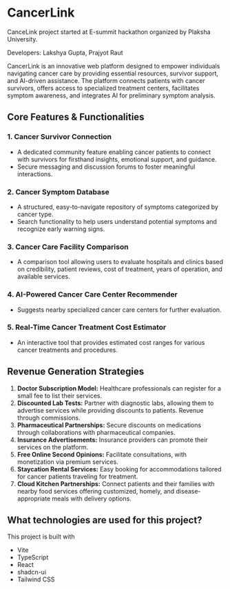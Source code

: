 # CancerLink

CanceLink project started at E-summit hackathon organized by Plaksha University.

Developers: Lakshya Gupta, Prajyot Raut


CancerLink is an innovative web platform designed to empower individuals navigating cancer care by providing essential resources, survivor support, and AI-driven assistance. The platform connects patients with cancer survivors, offers access to specialized treatment centers, facilitates symptom awareness, and integrates AI for preliminary symptom analysis.

## Core Features & Functionalities

### **1. Cancer Survivor Connection**

- A dedicated community feature enabling cancer patients to connect with survivors for firsthand insights, emotional support, and guidance.
- Secure messaging and discussion forums to foster meaningful interactions.

### **2. Cancer Symptom Database**

- A structured, easy-to-navigate repository of symptoms categorized by cancer type.
- Search functionality to help users understand potential symptoms and recognize early warning signs.

### **3. Cancer Care Facility Comparison**

- A comparison tool allowing users to evaluate hospitals and clinics based on credibility, patient reviews, cost of treatment, years of operation, and available services.

### **4. AI-Powered Cancer Care Center Recommender**

- Suggests nearby specialized cancer care centers for further evaluation.

### **5. Real-Time Cancer Treatment Cost Estimator**

- An interactive tool that provides estimated cost ranges for various cancer treatments and procedures.

## **Revenue Generation Strategies**

1. **Doctor Subscription Model:** Healthcare professionals can register for a small fee to list their services.
2. **Discounted Lab Tests:** Partner with diagnostic labs, allowing them to advertise services while providing discounts to patients. Revenue through commissions.
3. **Pharmaceutical Partnerships:** Secure discounts on medications through collaborations with pharmaceutical companies.
4. **Insurance Advertisements:** Insurance providers can promote their services on the platform.
5. **Free Online Second Opinions:** Facilitate consultations, with monetization via premium services.
6. **Staycation Rental Services:** Easy booking for accommodations tailored for cancer patients traveling for treatment.
7. **Cloud Kitchen Partnerships:** Connect patients and their families with nearby food services offering customized, homely, and disease-appropriate meals with delivery options.

## What technologies are used for this project?

This project is built with

- Vite
- TypeScript
- React
- shadcn-ui
- Tailwind CSS
